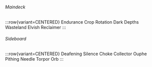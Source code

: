 <!-- markdownlint-disable first-line-heading -->

###### Maindeck

:::row{variant=CENTERED}
Endurance
Crop Rotation
Dark Depths
Wasteland
Elvish Reclaimer
:::

###### Sideboard

:::row{variant=CENTERED}
Deafening Silence
Choke
Collector Ouphe
Pithing Needle
Torpor Orb
:::
